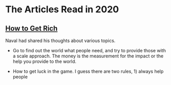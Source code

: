 # The Articles Read in 2020 #

## [How to Get Rich](https://nav.al/rich) ##

Naval had shared his thoughts about various topics. 

- Go to find out the world what people need, and try to provide those with a scale approach. The money is the measurement for the impact or the help you provide to the world.

- How to get luck in the game. I guess there are two rules, 1) always help people







